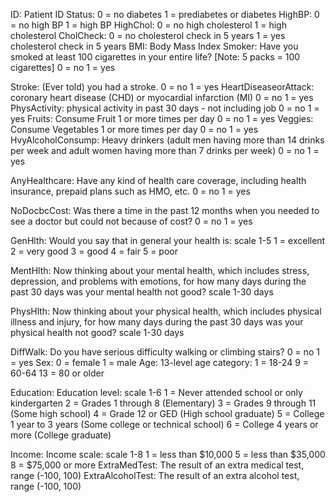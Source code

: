 ID:	Patient ID
Status:	0 = no diabetes 1 = prediabetes or diabetes
HighBP:	0 = no high BP 1 = high BP
HighChol:	0 = no high cholesterol 1 = high cholesterol
CholCheck:	0 = no cholesterol check in 5 years 1 = yes cholesterol check in 5 years
BMI:	Body Mass Index
Smoker:	Have you smoked at least 100 cigarettes in your entire life? [Note: 5 packs = 100 cigarettes] 0 = no 1 = yes

Stroke:	(Ever told) you had a stroke. 0 = no 1 = yes
HeartDiseaseorAttack:	coronary heart disease (CHD) or myocardial infarction (MI) 0 = no 1 = yes
PhysActivity:	physical activity in past 30 days - not including job 0 = no 1 = yes
Fruits:	Consume Fruit 1 or more times per day 0 = no 1 = yes
Veggies:	Consume Vegetables 1 or more times per day 0 = no 1 = yes
HvyAlcoholConsump:	Heavy drinkers (adult men having more than 14 drinks per week and adult women having more than 7 drinks per week) 0 = no 1 = yes

AnyHealthcare:	Have any kind of health care coverage, including health insurance, prepaid plans such as HMO, etc. 0 = no 1 = yes

NoDocbcCost:	Was there a time in the past 12 months when you needed to see a doctor but could not because of cost? 0 = no 1 = yes

GenHlth:	Would you say that in general your health is: scale 1-5 1 = excellent 2 = very good 3 = good 4 = fair 5 = poor

MentHlth:	Now thinking about your mental health, which includes stress, depression, and problems with emotions, for how many days during the past 30 days was your mental health not good? scale 1-30 days

PhysHlth:	Now thinking about your physical health, which includes physical illness and injury, for how many days during the past 30 days was your physical health not good? scale 1-30 days

DiffWalk:	Do you have serious difficulty walking or climbing stairs? 0 = no 1 = yes
Sex:	0 = female 1 = male
Age:	13-level age category: 1 = 18-24 9 = 60-64 13 = 80 or older

Education:	Education level: scale 1-6 1 = Never attended school or only kindergarten 2 = Grades 1 through 8 (Elementary) 3 = Grades 9 through 11 (Some high school) 4 = Grade 12 or GED (High school graduate) 5 = College 1 year to 3 years (Some college or technical school) 6 = College 4 years or more (College graduate)

Income:	Income scale: scale 1-8 1 = less than $10,000 5 = less than $35,000 8 = $75,000 or more
ExtraMedTest: 	The result of an extra medical test, range (-100, 100)
ExtraAlcoholTest: 	The result of an extra alcohol test, range (-100, 100)
